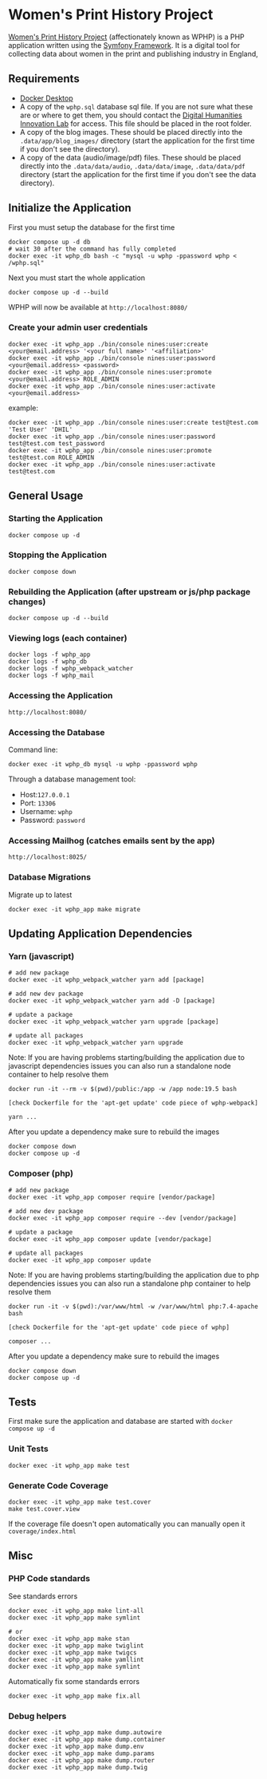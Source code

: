 # Women's Print History Project

[Women's Print History Project](https://womensprinthistoryproject.com/) (affectionately known as WPHP) is a PHP application written using the [Symfony Framework](https://symfony.com/). It is a digital tool for collecting data about women in the print and publishing industry in England,

## Requirements

- [Docker Desktop](https://www.docker.com/products/docker-desktop/)
- A copy of the `wphp.sql` database sql file. If you are not sure what these are or where to get them, you should contact the [Digital Humanities Innovation Lab](mailto:dhil@sfu.ca) for access. This file should be placed in the root folder.
- A copy of the blog images. These should be placed directly into the `.data/app/blog_images/` directory (start the application for the first time if you don't see the directory).
- A copy of the data (audio/image/pdf) files. These should be placed directly into the `.data/data/audio`,  `.data/data/image`,  `.data/data/pdf` directory (start the application for the first time if you don't see the data directory).

## Initialize the Application

First you must setup the database for the first time

    docker compose up -d db
    # wait 30 after the command has fully completed
    docker exec -it wphp_db bash -c "mysql -u wphp -ppassword wphp < /wphp.sql"

Next you must start the whole application

    docker compose up -d --build

WPHP will now be available at `http://localhost:8080/`

### Create your admin user credentials

    docker exec -it wphp_app ./bin/console nines:user:create <your@email.address> '<your full name>' '<affiliation>'
    docker exec -it wphp_app ./bin/console nines:user:password <your@email.address> <password>
    docker exec -it wphp_app ./bin/console nines:user:promote <your@email.address> ROLE_ADMIN
    docker exec -it wphp_app ./bin/console nines:user:activate <your@email.address>

example:

    docker exec -it wphp_app ./bin/console nines:user:create test@test.com 'Test User' 'DHIL'
    docker exec -it wphp_app ./bin/console nines:user:password test@test.com test_password
    docker exec -it wphp_app ./bin/console nines:user:promote test@test.com ROLE_ADMIN
    docker exec -it wphp_app ./bin/console nines:user:activate test@test.com

## General Usage

### Starting the Application

    docker compose up -d

### Stopping the Application

    docker compose down

### Rebuilding the Application (after upstream or js/php package changes)

    docker compose up -d --build

### Viewing logs (each container)

    docker logs -f wphp_app
    docker logs -f wphp_db
    docker logs -f wphp_webpack_watcher
    docker logs -f wphp_mail

### Accessing the Application

    http://localhost:8080/

### Accessing the Database

Command line:

    docker exec -it wphp_db mysql -u wphp -ppassword wphp

Through a database management tool:
- Host:`127.0.0.1`
- Port: `13306`
- Username: `wphp`
- Password: `password`

### Accessing Mailhog (catches emails sent by the app)

    http://localhost:8025/

### Database Migrations

Migrate up to latest

    docker exec -it wphp_app make migrate

## Updating Application Dependencies

### Yarn (javascript)

    # add new package
    docker exec -it wphp_webpack_watcher yarn add [package]

    # add new dev package
    docker exec -it wphp_webpack_watcher yarn add -D [package]

    # update a package
    docker exec -it wphp_webpack_watcher yarn upgrade [package]

    # update all packages
    docker exec -it wphp_webpack_watcher yarn upgrade

Note: If you are having problems starting/building the application due to javascript dependencies issues you can also run a standalone node container to help resolve them

    docker run -it --rm -v $(pwd)/public:/app -w /app node:19.5 bash

    [check Dockerfile for the 'apt-get update' code piece of wphp-webpack]

    yarn ...

After you update a dependency make sure to rebuild the images

    docker compose down
    docker compose up -d

### Composer (php)

    # add new package
    docker exec -it wphp_app composer require [vendor/package]

    # add new dev package
    docker exec -it wphp_app composer require --dev [vendor/package]

    # update a package
    docker exec -it wphp_app composer update [vendor/package]

    # update all packages
    docker exec -it wphp_app composer update

Note: If you are having problems starting/building the application due to php dependencies issues you can also run a standalone php container to help resolve them

    docker run -it -v $(pwd):/var/www/html -w /var/www/html php:7.4-apache bash

    [check Dockerfile for the 'apt-get update' code piece of wphp]

    composer ...

After you update a dependency make sure to rebuild the images

    docker compose down
    docker compose up -d

## Tests

First make sure the application and database are started with `docker compose up -d`

### Unit Tests

    docker exec -it wphp_app make test

### Generate Code Coverage

    docker exec -it wphp_app make test.cover
    make test.cover.view

If the coverage file doesn't open automatically you can manually open it `coverage/index.html`

## Misc

### PHP Code standards

See standards errors

    docker exec -it wphp_app make lint-all
    docker exec -it wphp_app make symlint

    # or
    docker exec -it wphp_app make stan
    docker exec -it wphp_app make twiglint
    docker exec -it wphp_app make twigcs
    docker exec -it wphp_app make yamllint
    docker exec -it wphp_app make symlint


Automatically fix some standards errors

    docker exec -it wphp_app make fix.all

### Debug helpers

    docker exec -it wphp_app make dump.autowire
    docker exec -it wphp_app make dump.container
    docker exec -it wphp_app make dump.env
    docker exec -it wphp_app make dump.params
    docker exec -it wphp_app make dump.router
    docker exec -it wphp_app make dump.twig